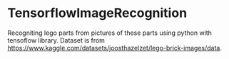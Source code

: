 ﻿# TensorflowImageRecognition
 
Recogniting lego parts from pictures of these parts using python with tensoflow library. Dataset is from https://www.kaggle.com/datasets/joosthazelzet/lego-brick-images/data.

